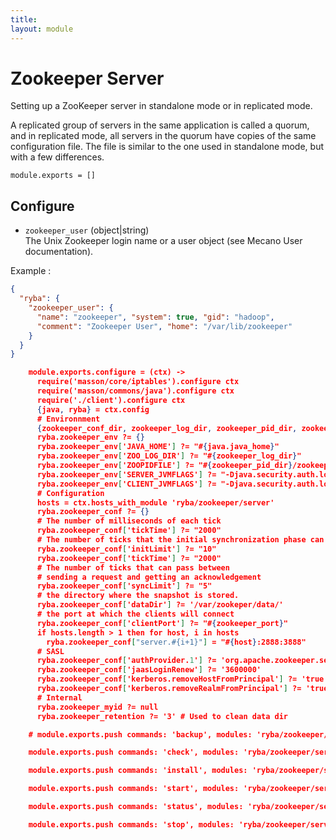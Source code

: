 ```yaml
---
title: 
layout: module
---
```


# Zookeeper Server

Setting up a ZooKeeper server in standalone mode or in replicated mode.

A replicated group of servers in the same application is called a quorum, and in
replicated mode, all servers in the quorum have copies of the same configuration
file. The file is similar to the one used in standalone mode, but with a few
differences.

    module.exports = []

## Configure

*   `zookeeper_user` (object|string)   
    The Unix Zookeeper login name or a user object (see Mecano User documentation).   

Example : 

```json
{
  "ryba": {
    "zookeeper_user": {
      "name": "zookeeper", "system": true, "gid": "hadoop",
      "comment": "Zookeeper User", "home": "/var/lib/zookeeper"
    }
  }
}

    module.exports.configure = (ctx) ->
      require('masson/core/iptables').configure ctx
      require('masson/commons/java').configure ctx
      require('./client').configure ctx
      {java, ryba} = ctx.config
      # Environnment
      {zookeeper_conf_dir, zookeeper_log_dir, zookeeper_pid_dir, zookeeper_port} = ctx.config.ryba
      ryba.zookeeper_env ?= {}
      ryba.zookeeper_env['JAVA_HOME'] ?= "#{java.java_home}"
      ryba.zookeeper_env['ZOO_LOG_DIR'] ?= "#{zookeeper_log_dir}"
      ryba.zookeeper_env['ZOOPIDFILE'] ?= "#{zookeeper_pid_dir}/zookeeper_server.pid"
      ryba.zookeeper_env['SERVER_JVMFLAGS'] ?= "-Djava.security.auth.login.config=#{zookeeper_conf_dir}/zookeeper-server.jaas"
      ryba.zookeeper_env['CLIENT_JVMFLAGS'] ?= "-Djava.security.auth.login.config=#{zookeeper_conf_dir}/zookeeper-client.jaas"
      # Configuration
      hosts = ctx.hosts_with_module 'ryba/zookeeper/server'
      ryba.zookeeper_conf ?= {}
      # The number of milliseconds of each tick
      ryba.zookeeper_conf['tickTime'] ?= "2000"
      # The number of ticks that the initial synchronization phase can take
      ryba.zookeeper_conf['initLimit'] ?= "10"
      ryba.zookeeper_conf['tickTime'] ?= "2000"
      # The number of ticks that can pass between
      # sending a request and getting an acknowledgement
      ryba.zookeeper_conf['syncLimit'] ?= "5"
      # the directory where the snapshot is stored.
      ryba.zookeeper_conf['dataDir'] ?= '/var/zookeper/data/'
      # the port at which the clients will connect
      ryba.zookeeper_conf['clientPort'] ?= "#{zookeeper_port}"
      if hosts.length > 1 then for host, i in hosts
        ryba.zookeeper_conf["server.#{i+1}"] = "#{host}:2888:3888"
      # SASL
      ryba.zookeeper_conf['authProvider.1'] ?= 'org.apache.zookeeper.server.auth.SASLAuthenticationProvider'
      ryba.zookeeper_conf['jaasLoginRenew'] ?= '3600000'
      ryba.zookeeper_conf['kerberos.removeHostFromPrincipal'] ?= 'true'
      ryba.zookeeper_conf['kerberos.removeRealmFromPrincipal'] ?= 'true'
      # Internal
      ryba.zookeeper_myid ?= null
      ryba.zookeeper_retention ?= '3' # Used to clean data dir

    # module.exports.push commands: 'backup', modules: 'ryba/zookeeper/server_backup'

    module.exports.push commands: 'check', modules: 'ryba/zookeeper/server_check'

    module.exports.push commands: 'install', modules: 'ryba/zookeeper/server_install'

    module.exports.push commands: 'start', modules: 'ryba/zookeeper/server_start'

    module.exports.push commands: 'status', modules: 'ryba/zookeeper/server_status'

    module.exports.push commands: 'stop', modules: 'ryba/zookeeper/server_stop'


